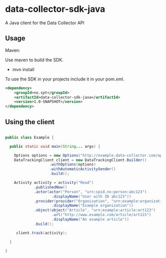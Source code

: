 # data-collector-sdk-java

A Java client for the Data Collector API

## Usage
Maven:

Use maven to build the SDK.

- mvn install

To use the SDK in your projects include it in your pom.xml.

```xml
<dependency>
    <groupId>no.spt</groupId>
    <artifactId>data-collector-sdk-java</artifactId>
    <version>1.0-SNAPSHOT</version>
</dependency>
```

## Using the client

```java

public class Example {

  public static void main(String... args) {

    Options options = new Options("http://example.data-collector.com/api/v1/track", 50000, 1000, 2);
    DataTrackingClient client = new DataTrackingClient.Builder()
                    .withOptions(options)
                    .withAutomaticActivitySender()
                    .build();

    Activity activity = activity("Read")
             .publishedNow()
             .actor(actor("Person", "urn:spid.no:person:abc123")
                     .displayName("User with ID abc123"))
             .provider(provider("Organization", "urn:example:organization:vg123")
                     .displayName("Example organization"))
             .object(object("Article", "urn:example:article:art123")
                     .url("http://www.example.com/article/art123")
                     .displayName("An example article"))
             .build();

     client.track(activity);

  }

}
```
